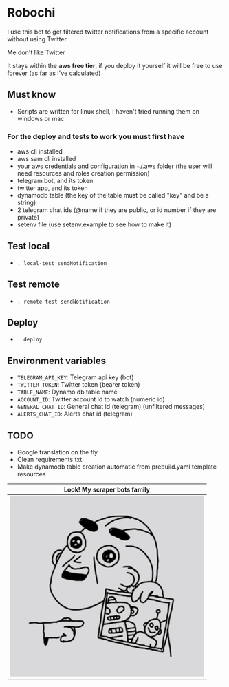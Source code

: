 # Robochi

I use this bot to get filtered twitter notifications from a specific account without using Twitter

Me don't like Twitter

It stays within the **aws free tier**, if you deploy it yourself it will be free to use forever (as far as I've calculated)

## Must know

- Scripts are written for linux shell, I haven't tried running them on windows or mac

### For the deploy and tests to work you must first have

- aws cli installed
- aws sam cli installed
- your aws credentials and configuration in ~/.aws folder (the user will need resources and roles creation permission)
- telegram bot, and its token
- twitter app, and its token
- dynamodb table (the key of the table must be called "key" and be a string)
- 2 telegram chat ids (@name if they are public, or id number if they are private)
- setenv file (use setenv.example to see how to make it)

## Test local

- `. local-test sendNotification`

## Test remote

- `. remote-test sendNotification`

## Deploy

- `. deploy`

## Environment variables

- `TELEGRAM_API_KEY`: Telegram api key (bot)
- `TWITTER_TOKEN`: Twitter token (bearer token)
- `TABLE_NAME`: Dynamo db table name
- `ACCOUNT_ID`: Twitter account id to watch (numeric id)
- `GENERAL_CHAT_ID`: General chat id (telegram) (unfiltered messages)
- `ALERTS_CHAT_ID`: Alerts chat id (telegram)

## TODO

- Google translation on the fly
- Clean requirements.txt
- Make dynamodb table creation automatic from prebuild.yaml template resources

| <b>Look! My scraper bots family</b> |
| :------------------------------------: |
|      ![space-1.jpg](robochi.png)       |

